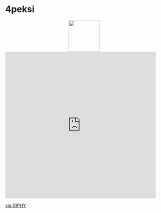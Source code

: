 # 4peksi
<div id="header" align="center">
  <img src="https://giphy.com/embed/KzJkzjggfGN5Py6nkT" width="100"/>
</div>
<iframe src="https://giphy.com/embed/KzJkzjggfGN5Py6nkT" width="480" height="468" style="" frameBorder="0" class="giphy-embed" allowFullScreen></iframe><p><a href="https://giphy.com/stickers/devrock-code-edr-escueladevrock-KzJkzjggfGN5Py6nkT">via GIPHY</a></p>
